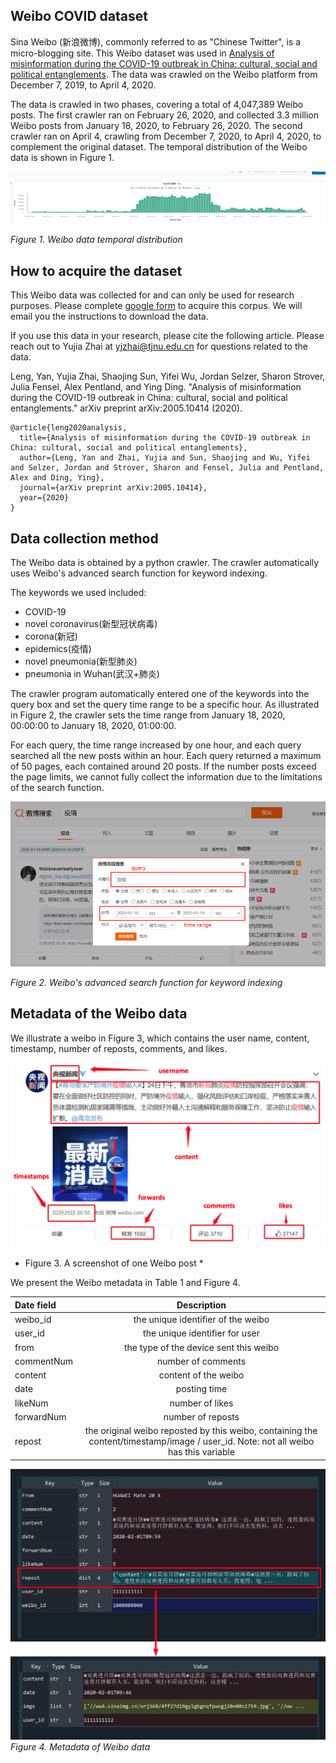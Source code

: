 ## Weibo COVID dataset

Sina Weibo (新浪微博), commonly referred to as "Chinese Twitter",  is a micro-blogging site. This Weibo dataset was used in [Analysis of misinformation during the COVID-19 outbreak in China: cultural, social and political entanglements](https://arxiv.org/abs/2005.10414). The data was crawled on the Weibo platform from December 7, 2019, to April 4, 2020.

The data is crawled in two phases, covering a total of 4,047,389 Weibo posts. The first crawler ran on February 26, 2020, and collected 3.3 million Weibo posts from January 18, 2020, to February 26, 2020. The second crawler ran on April 4, crawling from December 7, 2020, to April 4, 2020, to complement the original dataset. The temporal distribution of the Weibo data is shown in Figure 1.

![](./img/weibo_temporal.png)

*Figure 1. Weibo data temporal distribution*

## How to acquire the dataset
This Weibo data was collected for and can only be used for research purposes. Please complete [google form](https://docs.google.com/forms/d/e/1FAIpQLSdxk9tb6tXsDA7FyCCDBkOmAZD3mf8dz_xm2huB-_lS3Yelng/viewform?usp=pp_url) to acquire this corpus. We will email you the instructions to download the data. 

If you use this data in your research, please cite the following article. Please reach out to Yujia Zhai at yjzhai@tjnu.edu.cn for questions related to the data.  

Leng, Yan, Yujia Zhai, Shaojing Sun, Yifei Wu, Jordan Selzer, Sharon Strover, Julia Fensel, Alex Pentland, and Ying Ding. "Analysis of misinformation during the COVID-19 outbreak in China: cultural, social and political entanglements." arXiv preprint arXiv:2005.10414 (2020).

```
@article{leng2020analysis,
  title={Analysis of misinformation during the COVID-19 outbreak in China: cultural, social and political entanglements},
  author={Leng, Yan and Zhai, Yujia and Sun, Shaojing and Wu, Yifei and Selzer, Jordan and Strover, Sharon and Fensel, Julia and Pentland, Alex and Ding, Ying},
  journal={arXiv preprint arXiv:2005.10414},
  year={2020}
}
```

## Data collection method

The Weibo data is obtained by a python crawler. The crawler automatically uses Weibo's advanced search function for keyword indexing. 

The keywords we used included:
- COVID-19
- novel coronavirus(新型冠状病毒)
- corona(新冠)
- epidemics(疫情)
- novel pneumonia(新型肺炎)
- pneumonia in Wuhan(武汉+肺炎)

The crawler program automatically entered one of the keywords into the query box and set the query time range to be a specific hour. As illustrated in Figure 2, the crawler sets the time range from January 18, 2020, 00:00:00 to January 18, 2020, 01:00:00. 

For each query, the time range increased by one hour, and each query searched all the new posts within an hour. Each query returned a maximum of 50 pages, each contained around 20 posts. If the number posts exceed the page limits, we cannot fully collect the information due to the limitations of the search function. 

![weibo_search.png](./img/weibo_search.png)

*Figure 2. Weibo's advanced search function for keyword indexing*

## Metadata of the Weibo data
We illustrate a weibo in Figure 3, which contains the user name, content, timestamp, number of reposts, comments, and likes. 

![Alt text](./img/weibo.png)
* Figure 3. A screenshot of one Weibo post *

We present the Weibo metadata in Table 1 and Figure 4. 

| Date field | Description|
|:------------ |:---------------:|
| weibo_id | the unique identifier of the weibo |
| user_id | the unique identifier for user |
| from | the type of the device sent this weibo |
| commentNum | number of comments | 
| content | content of the weibo |
| date | posting time | 
| likeNum | number of likes | 
| forwardNum | number of reposts | 
| repost | the original weibo reposted by this weibo, containing the content/timestamp/image / user_id. Note: not all weibo has this variable |

![](./img/weibo_data.png)
*Figure 4. Metadata of Weibo data*

